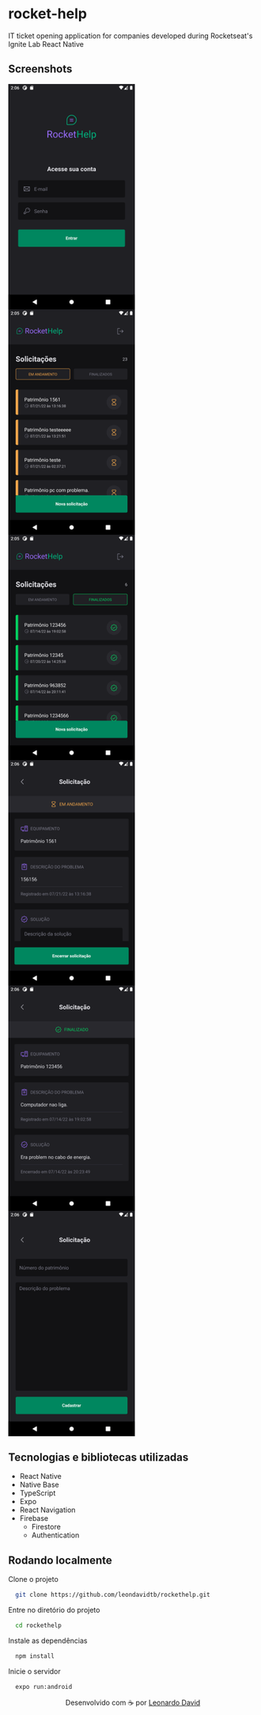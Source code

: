 # rocket-help
IT ticket opening application for companies developed during Rocketseat's Ignite Lab React Native

## Screenshots

<div style="display: grid">
  <img src="/src/assets/login.png" width="256px"/> 
  <img src="/src/assets/in-progress.png" width="256px"/> 
  <img src="/src/assets/closed.png" width="256px"/> 
  <img src="/src/assets/in-progress-details.png" width="256px"/> 
  <img src="/src/assets/closed-details.png" width="256px"/> 
  <img src="/src/assets/new.png" width="256px"/> 
</div>

## Tecnologias e bibliotecas utilizadas

- React Native
- Native Base
- TypeScript
- Expo
- React Navigation
- Firebase
  - Firestore
  - Authentication

## Rodando localmente

Clone o projeto

```bash
  git clone https://github.com/leondavidtb/rockethelp.git
```

Entre no diretório do projeto

```bash
  cd rockethelp
```

Instale as dependências

```bash
  npm install
```

Inicie o servidor

```bash
  expo run:android
```

<p align="center">Desenvolvido com ☕ por <a href="https://github.com/leondavidtb">Leonardo David </a>
